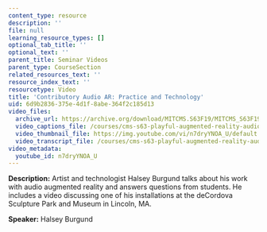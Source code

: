 ```yaml
---
content_type: resource
description: ''
file: null
learning_resource_types: []
optional_tab_title: ''
optional_text: ''
parent_title: Seminar Videos
parent_type: CourseSection
related_resources_text: ''
resource_index_text: ''
resourcetype: Video
title: 'Contributory Audio AR: Practice and Technology'
uid: 6d9b2836-375e-4d1f-8abe-364f2c185d13
video_files:
  archive_url: https://archive.org/download/MITCMS.S63F19/MITCMS_S63F19_audio_ar_300k.mp4
  video_captions_file: /courses/cms-s63-playful-augmented-reality-audio-design-exploration-fall-2019/bcd3881d046f52eb9bd12f80c2c3a035_n7dryYNOA_U.vtt
  video_thumbnail_file: https://img.youtube.com/vi/n7dryYNOA_U/default.jpg
  video_transcript_file: /courses/cms-s63-playful-augmented-reality-audio-design-exploration-fall-2019/29262f3c363b7fa2c1f3e20b01f73d48_n7dryYNOA_U.pdf
video_metadata:
  youtube_id: n7dryYNOA_U
---
```


**Description:** Artist and technologist Halsey Burgund talks about his work with audio augmented reality and answers questions from students. He includes a video discussing one of his installations at the deCordova Sculpture Park and Museum in Lincoln, MA.

**Speaker:** Halsey Burgund